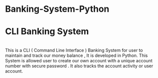 # Banking-System-Python
# CLI Banking System
<br>
This is a CLI ( Command Line Interface ) Banking System for user to maintain and track our money balance , It is developed in Python. This System is allowed user to create our own account with a unique account number with secure password . It also tracks the account activity or user account. 
